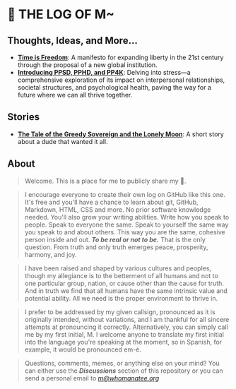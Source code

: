 # 💩 THE LOG OF M~

## Thoughts, Ideas, and More...
- [**Time is Freedom**](docs/time-is-freedom.md): A manifesto for expanding liberty in the 21st century through the proposal of a new global institution.
- [**Introducing PPSD, PPHD, and PP4K**](docs/stress.md): Delving into stress—a comprehensive exploration of its impact on interpersonal relationships, societal structures, and psychological health, paving the way for a future where we can all thrive together.
  
## Stories
- [**The Tale of the Greedy Sovereign and the Lonely Moon**](docs/greedy-sovereign.md): A short story about a dude that wanted it all.

## About
> Welcome. This is a place for me to publicly share my 💩.

> I encourage everyone to create their own log on GitHub like this one. It's free and you'll have a chance to learn about git, GitHub, Markdown, HTML, CSS and more. No prior software knowledge needed. You'll also grow your writing abilities. Write how you speak to people. Speak to everyone the same. Speak to yourself the same way you speak to and about others. This way you are the same, cohesive person inside and out. ***To be real or not to be.*** That is the only question. From truth and only truth emerges peace, prosperity, harmony, and joy.

> I have been raised and shaped by various cultures and peoples, though my allegiance is to the betterment of all humans and not to one particular group, nation, or cause other than the cause for truth. And in truth we find that all humans have the same intrinsic value and potential ability. All we need is the proper environment to thrive in.  

> I prefer to be addressed by my given callsign, pronounced as it is originally intended, without variations, and I am thankful for all sincere attempts at pronouncing it correctly. Alternatively, you can simply call me by my first initial, M. I welcome anyone to translate my first initial into the language you're speaking at the moment, so in Spanish, for example, it would be pronounced em-é.

> Questions, comments, memes, or anything else on your mind? You can either use the ***Discussions*** section of this repository or you can send a personal email to *m@whomanatee.org*
